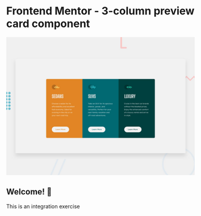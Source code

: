 # Frontend Mentor - 3-column preview card component

![Design preview for the 3-column preview card component coding challenge](./design/desktop-preview.jpg)

## Welcome! 👋

This is an integration exercise
